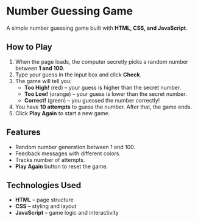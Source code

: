 # Number Guessing Game

A simple number guessing game built with **HTML, CSS, and JavaScript**.

## How to Play

1. When the page loads, the computer secretly picks a random number between **1 and 100**.
2. Type your guess in the input box and click **Check**.
3. The game will tell you:
   - **Too High!** (red) – your guess is higher than the secret number.
   - **Too Low!** (orange) – your guess is lower than the secret number.
   - **Correct!** (green) – you guessed the number correctly!
4. You have **10 attempts** to guess the number. After that, the game ends.
5. Click **Play Again** to start a new game.

## Features

- Random number generation between 1 and 100.
- Feedback messages with different colors.
- Tracks number of attempts.
- **Play Again** button to reset the game.

## Technologies Used

- **HTML** – page structure
- **CSS** – styling and layout
- **JavaScript** – game logic and interactivity